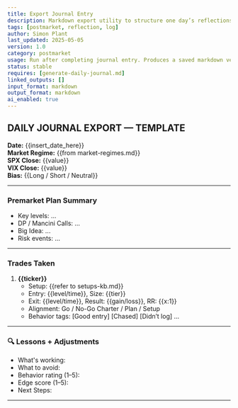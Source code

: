 ```yaml
---
title: Export Journal Entry  
description: Markdown export utility to structure one day’s reflections, trades, and flags for logbook use  
tags: [postmarket, reflection, log]  
author: Simon Plant  
last_updated: 2025-05-05  
version: 1.0  
category: postmarket  
usage: Run after completing journal entry. Produces a saved markdown version for logbook/archive. Consumes daily journal notes and optionally merges with template formatting.
status: stable  
requires: [generate-daily-journal.md]  
linked_outputs: []  
input_format: markdown  
output_format: markdown  
ai_enabled: true  
---
```


## DAILY JOURNAL EXPORT — TEMPLATE

**Date:** {{insert_date_here}}  
**Market Regime:** {{from market-regimes.md}}  
**SPX Close:** {{value}}  
**VIX Close:** {{value}}  
**Bias:** {{Long / Short / Neutral}}

---

### Premarket Plan Summary
- Key levels: ...
- DP / Mancini Calls: ...
- Big Idea: ...
- Risk events: ...

---

### Trades Taken
1. **{{ticker}}**
   - Setup: {{refer to setups-kb.md}}
   - Entry: {{level/time}}, Size: {{tier}}
   - Exit: {{level/time}}, Result: {{gain/loss}}, RR: {{x:1}}
   - Alignment: Go / No-Go Charter / Plan / Setup
   - Behavior tags: [Good entry] [Chased] [Didn’t log] ...

---

### 🔍 Lessons + Adjustments
- What's working:
- What to avoid:
- Behavior rating (1–5): 
- Edge score (1–5): 
- Next Steps:

---